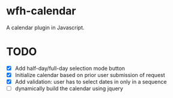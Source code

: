 # wfh-calendar

A calendar plugin in Javascript.

# TODO
- [x] Add half-day/full-day selection mode button
- [x] Initialize calendar based on prior user submission of request
- [x] Add validation: user has to select dates in only in a sequence
- [ ] dynamically build the calendar using jquery
